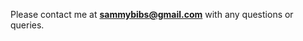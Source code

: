 <!-- Google tag (gtag.js) -->
<script async src="https://www.googletagmanager.com/gtag/js?id=G-XKHR6PXZ9V"></script>
<script>
  window.dataLayer = window.dataLayer || [];
  function gtag(){dataLayer.push(arguments);}
  gtag('js', new Date());
 
  gtag('config', 'G-XKHR6PXZ9V');
</script>

Please contact me at **sammybibs@gmail.com** with any questions or queries.
